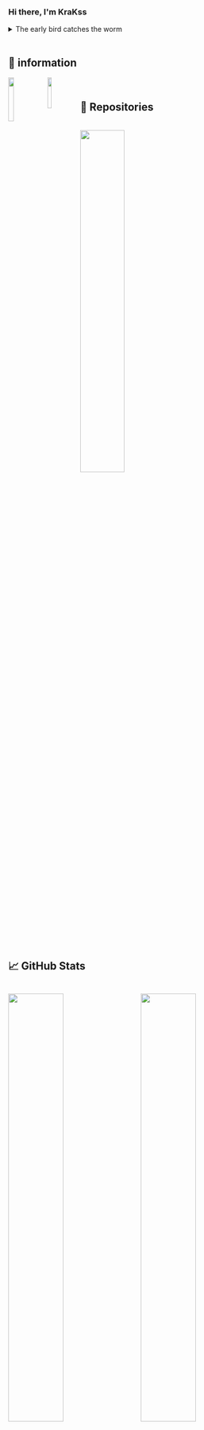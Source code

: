 ### Hi there, I'm KraKss

<details>
  <summary>The early bird catches the worm</summary>
 Meaning : <br>
 Success comes to those who show effort and preparation.
</details> 

<br>

## 📍 information

<a href="https://discord.gg/nF9aHrSJh6">
  <img align="left" width="15%" src="https://img.shields.io/badge/DISCORD-%237289DA.svg?style=for-the-badge&logo=discord&logoColor=white" />
</a>

<a href="https://www.youtube.com/channel/UC91Q_nJrAbSi4Mr21F8kz3g">
  <img align="left" width="12.6%" src="https://img.shields.io/badge/0TEX0-%23FF0000.svg?style=for-the-badge&logo=YouTube&logoColor=white" />
</a>

<br>

## 📌 Repositories
<br>

<a href="https://github.com/KraKss/vWhiten">
  <img align="center" width="42%" src="https://github-readme-stats.vercel.app/api/pin/?username=KraKss&repo=vJail&title_color=ffffff&text_color=c9cacc&icon_color=ffffff&bg_color=0A0C10" />
</a>

## 📈 GitHub Stats
<br>
<a href="https://github.com/KraKss">
  <img align="left" width="47%" src="https://github-readme-stats.vercel.app/api?username=KraKss&hide=html,css&title_color=ffffff&text_color=c9cacc&icon_color=4AB197&bg_color=0A0C10"/>
  <img align="right" width="47%" src="https://github-readme-stats.vercel.app/api/top-langs/?username=KraKss&hide=html,css&title_color=ffffff&text_color=c9cacc&icon_color=4AB197&bg_color=0A0C10"/>
</a>
